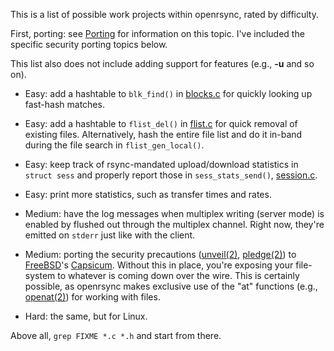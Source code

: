 This is a list of possible work projects within openrsync, rated by difficulty.

First, porting: see
[Porting](https://github.com/kristapsdz/openrsync/blob/master/README.md#Portability)
for information on this topic.
I've included the specific security porting topics below.

This list also does not include adding support for features (e.g., **-u** and
so on).

- Easy: add a hashtable to `blk_find()` in 
  [blocks.c](https://github.com/kristapsdz/openrsync/blob/master/blocks.c)
  for quickly looking up fast-hash matches.

- Easy: add a hashtable to `flist_del()` in 
  [flist.c](https://github.com/kristapsdz/openrsync/blob/master/flist.c)
  for quick removal of existing files.
  Alternatively, hash the entire file list and do it in-band during the
  file search in `flist_gen_local()`.

- Easy: keep track of rsync-mandated upload/download statistics in
  `struct sess` and properly report those in `sess_stats_send()`,
  [session.c](https://github.com/kristapsdz/openrsync/blob/master/session.c).

- Easy: print more statistics, such as transfer times and rates.

- Medium: have the log messages when multiplex writing (server mode) is
  enabled by flushed out through the multiplex channel.
  Right now, they're emitted on `stderr` just like with the client.

- Medium: porting the security precautions
  ([unveil(2)](https://man.openbsd.org/unveil.2),
  [pledge(2)](https://man.openbsd.org/pledge.2)) to
  [FreeBSD](https://www.freebsd.org)'s
  [Capsicum](https://wiki.freebsd.org/Capsicum).
  Without this in place, you're exposing your file-system to whatever is
  coming down over the wire.
  This is certainly possible, as openrsync makes exclusive use of the "at"
  functions (e.g., [openat(2)](https://man.openbsd.org/openat.2)) for working
  with files.

- Hard: the same, but for Linux.

Above all, `grep FIXME *.c *.h` and start from there.
